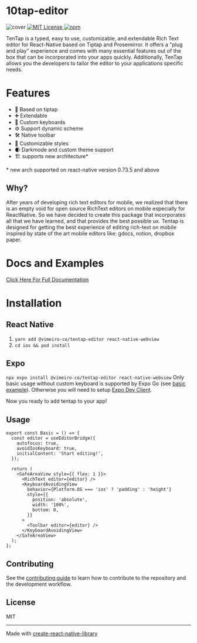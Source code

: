 # 10tap-editor

<img src="./website/static/img/cover.webp" alt="cover" />
<a href="https://github.com/10play/10tap-editor/blob/main/LICENSE">
  <img src="https://img.shields.io/badge/License-MIT-blue.svg" alt="MIT License"/>
</a>
  <a href="https://www.npmjs.com/package/@vimeiro-co/tentap-editor">
  <img src="https://img.shields.io/npm/v/@vimeiro-co/tentap-editor.svg" alt="npm"/>
</a>

TenTap is a typed, easy to use, customizable, and extendable Rich Text editor for React-Native based on Tiptap and Prosemirror. It offers a "plug and play" experience and comes with many essential features out of the box that can be incorporated into your apps quickly. Additionally, TenTap allows you the developers to tailor the editor to your applications specific needs.

# Features

- 💁 Based on tiptap
- ➕ Extendable
- 🎹 Custom keyboards
- ⚙️ Support dynamic scheme
- 🛠️ Native toolbar
- 💅 Customizable styles
- 🌒 Darkmode and custom theme support
- 🏗️ supports new architecture\*

\* new arch supported on react-native version 0.73.5 and above

## Why?

After years of developing rich text editors for mobile, we realized that there is an empty void for open source RichText editors on mobile especially for ReactNative. So we have decided to create this package that incorporates all that we have learned, and that provides the best possible ux. Tentap is designed for getting the best experience of editing rich-text on mobile inspired by state of the art mobile editors like: gdocs, notion, dropbox paper.

# Docs and Examples

[Click Here For Full Documentation](https://10play.github.io/10tap-editor/docs/intro.html)

# Installation

## React Native

1. `yarn add @vimeiro-co/tentap-editor react-native-webview`
2. `cd ios && pod install`

## Expo

`npx expo install @vimeiro-co/tentap-editor react-native-webview`
Only basic usage without custom keyboard is supported by Expo Go (see [basic example](https://10play.github.io/10tap-editor/docs/examples/basic)).
Otherwise you will need to setup [Expo Dev Client](https://docs.expo.dev/develop/development-builds/introduction/).

Now you ready to add tentap to your app!

## Usage

```tsx
export const Basic = () => {
  const editor = useEditorBridge({
    autofocus: true,
    avoidIosKeyboard: true,
    initialContent: 'Start editing!',
  });

  return (
    <SafeAreaView style={{ flex: 1 }}>
      <RichText editor={editor} />
      <KeyboardAvoidingView
        behavior={Platform.OS === 'ios' ? 'padding' : 'height'}
        style={{
          position: 'absolute',
          width: '100%',
          bottom: 0,
        }}
      >
        <Toolbar editor={editor} />
      </KeyboardAvoidingView>
    </SafeAreaView>
  );
};
```

## Contributing

See the [contributing guide](CONTRIBUTING.md) to learn how to contribute to the repository and the development workflow.

## License

MIT

---

Made with [create-react-native-library](https://github.com/callstack/react-native-builder-bob)
